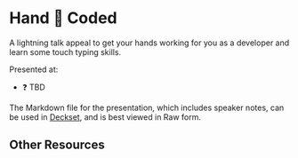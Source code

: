 # Hand :raised_hands: Coded

A lightning talk appeal to get your hands working for you as a developer and
learn some touch typing skills.

Presented at:

- :question: TBD

The Markdown file for the presentation, which includes speaker notes, can
be used in [Deckset][], and is best viewed in Raw form.

## Other Resources

[Deckset]: https://www.decksetapp.com/
